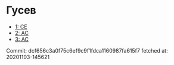 # Гусев
- [1: CE](1.md)
- [2: AC](2.md)
- [3: AC](3.md)

Commit: dcf656c3a0f75c6ef9c9f1fdca1160987fa615f7
 fetched at: 20201103-145621
